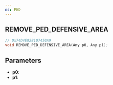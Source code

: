 ```yaml
---
ns: PED
---
```

## REMOVE_PED_DEFENSIVE_AREA

```c
// 0x74D4E028107450A9
void REMOVE_PED_DEFENSIVE_AREA(Any p0, Any p1);
```

## Parameters
* **p0**:
* **p1**:
